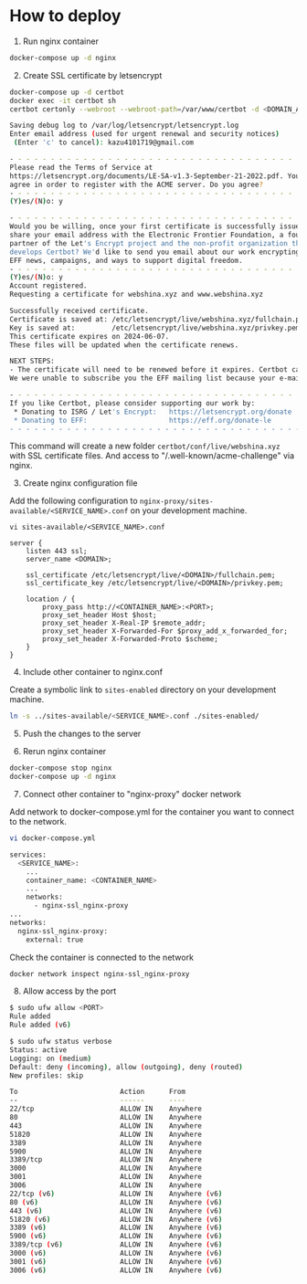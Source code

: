 # How to deploy

1. Run nginx container

```bash
docker-compose up -d nginx
```

2. Create SSL certificate by letsencrypt

```bash
docker-compose up -d certbot
docker exec -it certbot sh
certbot certonly --webroot --webroot-path=/var/www/certbot -d <DOMAIN_A> -d <DOMAIN_B> -d ...

Saving debug log to /var/log/letsencrypt/letsencrypt.log
Enter email address (used for urgent renewal and security notices)
 (Enter 'c' to cancel): kazu4101719@gmail.com

- - - - - - - - - - - - - - - - - - - - - - - - - - - - - - - - - - - - - - - -
Please read the Terms of Service at
https://letsencrypt.org/documents/LE-SA-v1.3-September-21-2022.pdf. You must
agree in order to register with the ACME server. Do you agree?
- - - - - - - - - - - - - - - - - - - - - - - - - - - - - - - - - - - - - - - -
(Y)es/(N)o: y

- - - - - - - - - - - - - - - - - - - - - - - - - - - - - - - - - - - - - - - -
Would you be willing, once your first certificate is successfully issued, to
share your email address with the Electronic Frontier Foundation, a founding
partner of the Let's Encrypt project and the non-profit organization that
develops Certbot? We'd like to send you email about our work encrypting the web,
EFF news, campaigns, and ways to support digital freedom.
- - - - - - - - - - - - - - - - - - - - - - - - - - - - - - - - - - - - - - - -
(Y)es/(N)o: y
Account registered.
Requesting a certificate for webshina.xyz and www.webshina.xyz

Successfully received certificate.
Certificate is saved at: /etc/letsencrypt/live/webshina.xyz/fullchain.pem
Key is saved at:         /etc/letsencrypt/live/webshina.xyz/privkey.pem
This certificate expires on 2024-06-07.
These files will be updated when the certificate renews.

NEXT STEPS:
- The certificate will need to be renewed before it expires. Certbot can automatically renew the certificate in the background, but you may need to take steps to enable that functionality. See https://certbot.org/renewal-setup for instructions.
We were unable to subscribe you the EFF mailing list because your e-mail address appears to be invalid. You can try again later by visiting https://act.eff.org.

- - - - - - - - - - - - - - - - - - - - - - - - - - - - - - - - - - - - - - - -
If you like Certbot, please consider supporting our work by:
 * Donating to ISRG / Let's Encrypt:   https://letsencrypt.org/donate
 * Donating to EFF:                    https://eff.org/donate-le
- - - - - - - - - - - - - - - - - - - - - - - - - - - - - - - - - - - - - - - -
```

This command will create a new folder `certbot/conf/live/webshina.xyz` with SSL certificate files.
And access to "/.well-known/acme-challenge" via nginx.

3. Create nginx configuration file

Add the following configuration to `nginx-proxy/sites-available/<SERVICE_NAME>.conf` on your development machine.

```
vi sites-available/<SERVICE_NAME>.conf

server {
    listen 443 ssl;
    server_name <DOMAIN>;

    ssl_certificate /etc/letsencrypt/live/<DOMAIN>/fullchain.pem;
    ssl_certificate_key /etc/letsencrypt/live/<DOMAIN>/privkey.pem;

    location / {
        proxy_pass http://<CONTAINER_NAME>:<PORT>;
        proxy_set_header Host $host;
        proxy_set_header X-Real-IP $remote_addr;
        proxy_set_header X-Forwarded-For $proxy_add_x_forwarded_for;
        proxy_set_header X-Forwarded-Proto $scheme;
    }
}
```

4. Include other container to nginx.conf

Create a symbolic link to `sites-enabled` directory on your development machine.

```bash
ln -s ../sites-available/<SERVICE_NAME>.conf ./sites-enabled/
```

5. Push the changes to the server

6. Rerun nginx container

```bash
docker-compose stop nginx
docker-compose up -d nginx
```

7. Connect other container to "nginx-proxy" docker network

Add network to docker-compose.yml for the container you want to connect to the network.

```bash
vi docker-compose.yml

services:
  <SERVICE_NAME>:
    ...
    container_name: <CONTAINER_NAME>
    ...
    networks:
      - nginx-ssl_nginx-proxy
...
networks:
  nginx-ssl_nginx-proxy:
    external: true
```

Check the container is connected to the network

```bash
docker network inspect nginx-ssl_nginx-proxy
```

8. Allow access by the port

```bash
$ sudo ufw allow <PORT>
Rule added
Rule added (v6)

$ sudo ufw status verbose
Status: active
Logging: on (medium)
Default: deny (incoming), allow (outgoing), deny (routed)
New profiles: skip

To                         Action      From
--                         ------      ----
22/tcp                     ALLOW IN    Anywhere
80                         ALLOW IN    Anywhere
443                        ALLOW IN    Anywhere
51820                      ALLOW IN    Anywhere
3389                       ALLOW IN    Anywhere
5900                       ALLOW IN    Anywhere
3389/tcp                   ALLOW IN    Anywhere
3000                       ALLOW IN    Anywhere
3001                       ALLOW IN    Anywhere
3006                       ALLOW IN    Anywhere
22/tcp (v6)                ALLOW IN    Anywhere (v6)
80 (v6)                    ALLOW IN    Anywhere (v6)
443 (v6)                   ALLOW IN    Anywhere (v6)
51820 (v6)                 ALLOW IN    Anywhere (v6)
3389 (v6)                  ALLOW IN    Anywhere (v6)
5900 (v6)                  ALLOW IN    Anywhere (v6)
3389/tcp (v6)              ALLOW IN    Anywhere (v6)
3000 (v6)                  ALLOW IN    Anywhere (v6)
3001 (v6)                  ALLOW IN    Anywhere (v6)
3006 (v6)                  ALLOW IN    Anywhere (v6)
```
